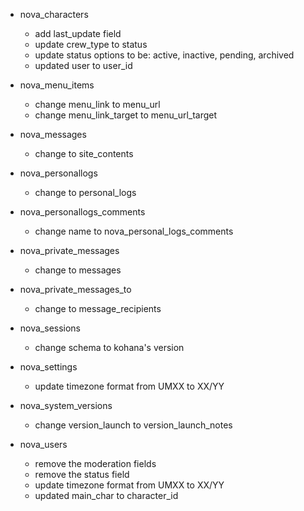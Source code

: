 * nova\_characters
    * add last\_update field
    * update crew\_type to status
    * update status options to be: active, inactive, pending, archived
    * updated user to user\_id
    
* nova\_menu\_items
    * change menu\_link to menu\_url
    * change menu\_link\_target to menu\_url\_target
    
* nova\_messages
    * change to site\_contents
    
* nova\_personallogs
    * change to personal\_logs
    
* nova\_personallogs\_comments
    * change name to nova\_personal\_logs\_comments
    
* nova\_private\_messages
    * change to messages
    
* nova\_private\_messages\_to
    * change to message\_recipients
    
* nova\_sessions
    * change schema to kohana's version

* nova\_settings
    * update timezone format from UMXX to XX/YY
    
* nova\_system\_versions
    * change version\_launch to version\_launch\_notes
    
* nova\_users
    * remove the moderation fields
    * remove the status field
    * update timezone format from UMXX to XX/YY
    * updated main\_char to character\_id